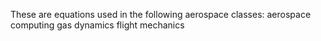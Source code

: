 These are equations used in the following aerospace classes:
    aerospace computing
    gas dynamics
    flight mechanics